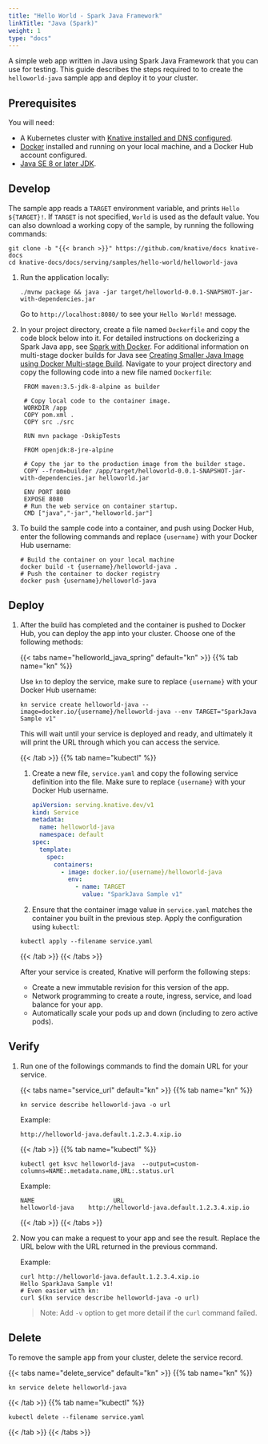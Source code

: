 ```yaml
---
title: "Hello World - Spark Java Framework"
linkTitle: "Java (Spark)"
weight: 1
type: "docs"
---
```


A simple web app written in Java using Spark Java Framework that you can use for
testing.
This guide describes the steps required to to create the `helloworld-java` sample app and deploy it to your cluster.

## Prerequisites

You will need:
- A Kubernetes cluster with [Knative installed and DNS configured](../../../../install/).
- [Docker](https://www.docker.com) installed and running on your local machine,
  and a Docker Hub account configured.
- [Java SE 8 or later JDK](http://www.oracle.com/technetwork/java/javase/downloads/index.html).

## Develop

The sample app reads a `TARGET` environment variable, and prints `Hello ${TARGET}!`.
If `TARGET` is not specified, `World` is used as the default value.
You can also download a working copy of the sample, by running the
following commands:

```shell
git clone -b "{{< branch >}}" https://github.com/knative/docs knative-docs
cd knative-docs/docs/serving/samples/hello-world/helloworld-java
```

1. Run the application locally:

   ```shell
   ./mvnw package && java -jar target/helloworld-0.0.1-SNAPSHOT-jar-with-dependencies.jar
   ```

   Go to `http://localhost:8080/` to see your `Hello World!` message.

1. In your project directory, create a file named `Dockerfile` and copy the code
   block below into it. For detailed instructions on dockerizing a Spark Java
   app, see [Spark with Docker](http://sparkjava.com/tutorials/docker). For
   additional information on multi-stage docker builds for Java see
   [Creating Smaller Java Image using Docker Multi-stage Build](https://github.com/arun-gupta/docker-java-multistage). Navigate to your project directory and copy the following code into a new file named `Dockerfile`:

   ```docker
    FROM maven:3.5-jdk-8-alpine as builder

    # Copy local code to the container image.
    WORKDIR /app
    COPY pom.xml .
    COPY src ./src

    RUN mvn package -DskipTests

    FROM openjdk:8-jre-alpine

    # Copy the jar to the production image from the builder stage.
    COPY --from=builder /app/target/helloworld-0.0.1-SNAPSHOT-jar-with-dependencies.jar helloworld.jar

    ENV PORT 8080
    EXPOSE 8080
    # Run the web service on container startup.
    CMD ["java","-jar","helloworld.jar"]
   ```

1. To build the sample code into a container, and push using Docker Hub, enter the following commands and replace `{username}` with your Docker Hub username:

   ```shell
   # Build the container on your local machine
   docker build -t {username}/helloworld-java .
   # Push the container to docker registry
   docker push {username}/helloworld-java
   ```

## Deploy

1. After the build has completed and the container is pushed to Docker Hub, you
   can deploy the app into your cluster. Choose one of the following methods:

   {{< tabs name="helloworld_java_spring" default="kn" >}}
   {{% tab name="kn" %}}

   Use `kn` to deploy the service, make sure to replace `{username}` with your Docker Hub username:

   ```shell
   kn service create helloworld-java --image=docker.io/{username}/helloworld-java --env TARGET="SparkJava Sample v1"
   ```

   This will wait until your service is deployed and ready, and ultimately it will print the URL through which you can access the service.

   {{< /tab >}}
   {{% tab name="kubectl" %}}

   1. Create a new file, `service.yaml` and copy the following service definition
      into the file. Make sure to replace `{username}` with your Docker Hub
      username.

      ```yaml
      apiVersion: serving.knative.dev/v1
      kind: Service
      metadata:
        name: helloworld-java
        namespace: default
      spec:
        template:
          spec:
            containers:
              - image: docker.io/{username}/helloworld-java
                env:
                  - name: TARGET
                    value: "SparkJava Sample v1"
      ```

   1. Ensure that the container image value in `service.yaml` matches the container you built in the previous step. Apply the configuration using `kubectl`:

   ```shell
   kubectl apply --filename service.yaml
   ```

   {{< /tab >}}
   {{< /tabs >}}

   After your service is created, Knative will perform the following steps:

   - Create a new immutable revision for this version of the app.
   - Network programming to create a route, ingress, service, and load balance
     for your app.
   - Automatically scale your pods up and down (including to zero active pods).

## Verify

1. Run one of the followings commands to find the domain URL for your service.

   {{< tabs name="service_url" default="kn" >}}
   {{% tab name="kn" %}}

   ```shell
   kn service describe helloworld-java -o url
   ```

   Example:

   ```shell
   http://helloworld-java.default.1.2.3.4.xip.io
   ```
   {{< /tab >}}
   {{% tab name="kubectl" %}}
   ```shell
   kubectl get ksvc helloworld-java  --output=custom-columns=NAME:.metadata.name,URL:.status.url
   ```

   Example:

   ```shell
   NAME                      URL
   helloworld-java    http://helloworld-java.default.1.2.3.4.xip.io
   ```

   {{< /tab >}}
   {{< /tabs >}}

1. Now you can make a request to your app and see the result. Replace
   the URL below with the URL returned in the previous command.

   Example:

   ```shell
   curl http://helloworld-java.default.1.2.3.4.xip.io
   Hello SparkJava Sample v1!
   # Even easier with kn:
   curl $(kn service describe helloworld-java -o url)
   ```

   > Note: Add `-v` option to get more detail if the `curl` command failed.

## Delete

To remove the sample app from your cluster, delete the service record.

{{< tabs name="delete_service" default="kn" >}}
{{% tab name="kn" %}}
```shell
kn service delete helloworld-java
```
{{< /tab >}}
{{% tab name="kubectl" %}}
```shell
kubectl delete --filename service.yaml
```
{{< /tab >}}
{{< /tabs >}}
